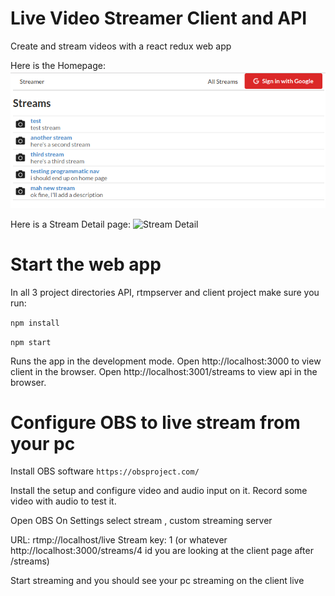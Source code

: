 # Live Video Streamer Client and API

Create and stream videos with a react redux web app

Here is the Homepage:
![Streams Homepage](https://github.com/aroques/streams/blob/master/img/streams-home.png)  

Here is a Stream Detail page:
![Stream Detail](https://github.com/aroques/streams/blob/master/img/stream-detail)

# Start the web app
In all 3 project directories API, rtmpserver and client project make sure you run:

`npm install`

`npm start`

Runs the app in the development mode.
Open http://localhost:3000 to view client in the browser.
Open http://localhost:3001/streams to view api in the browser.

# Configure  OBS to live stream from your pc

Install OBS software
`https://obsproject.com/`

Install the setup and configure video and audio input on it. 
Record some video with audio to test it.

Open OBS On Settings select stream , custom streaming server

URL: rtmp://localhost/live
Stream key: 1   (or whatever http://localhost:3000/streams/4   id you are looking at the client page after /streams)

Start streaming and you should see your pc streaming on the client live

